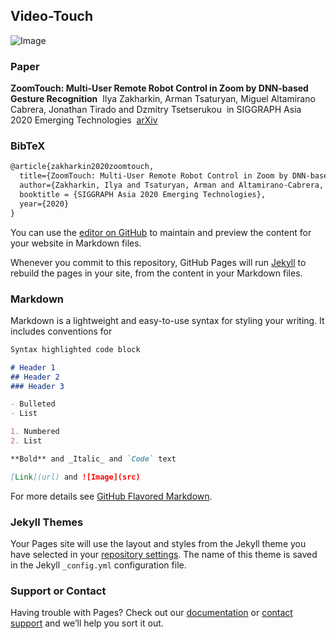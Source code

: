 ## Video-Touch
![Image](https://github.com/Arxtage/videotouch.github.io/blob/gh-pages/media/gif0-2.gif)

### Paper
**ZoomTouch: Multi-User Remote Robot Control in Zoom by DNN-based Gesture Recognition**&nbsp;
Ilya Zakharkin, Arman Tsaturyan, Miguel Altamirano Cabrera, Jonathan Tirado and Dzmitry Tsetserukou&nbsp;
in SIGGRAPH Asia 2020 Emerging Technologies&nbsp;
[arXiv](https://arxiv.org/abs/2011.03845)

### BibTeX
```markdown
@article{zakharkin2020zoomtouch,
  title={ZoomTouch: Multi-User Remote Robot Control in Zoom by DNN-based Gesture Recognition},
  author={Zakharkin, Ilya and Tsaturyan, Arman and Altamirano-Cabrera, Miguel and Tirado, Jonathan and Tsetserukou, Dzmitry},
  booktitle = {SIGGRAPH Asia 2020 Emerging Technologies},
  year={2020}
}
```


You can use the [editor on GitHub](https://github.com/Arxtage/videotouch.github.io/edit/gh-pages/index.md) to maintain and preview the content for your website in Markdown files.

Whenever you commit to this repository, GitHub Pages will run [Jekyll](https://jekyllrb.com/) to rebuild the pages in your site, from the content in your Markdown files.

### Markdown

Markdown is a lightweight and easy-to-use syntax for styling your writing. It includes conventions for

```markdown
Syntax highlighted code block

# Header 1
## Header 2
### Header 3

- Bulleted
- List

1. Numbered
2. List

**Bold** and _Italic_ and `Code` text

[Link](url) and ![Image](src)
```

For more details see [GitHub Flavored Markdown](https://guides.github.com/features/mastering-markdown/).

### Jekyll Themes

Your Pages site will use the layout and styles from the Jekyll theme you have selected in your [repository settings](https://github.com/Arxtage/videotouch.github.io/settings/pages). The name of this theme is saved in the Jekyll `_config.yml` configuration file.

### Support or Contact

Having trouble with Pages? Check out our [documentation](https://docs.github.com/categories/github-pages-basics/) or [contact support](https://support.github.com/contact) and we’ll help you sort it out.
